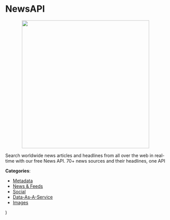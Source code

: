 # NewsAPI
<p align="center">
    <img width="400" src="https://raw.githubusercontent.com/apis-list/apis-list/apis/newsapi/logo_256x256.png" />
</p>

Search worldwide news articles and headlines from all over the web in real-time with our free News API. 70+ news sources and their headlines, one API



**Categories**:
- [Metadata](https://github.com/apis-list/apis-list#metadata)
- [News & Feeds](https://github.com/apis-list/apis-list#news-and-feeds)
- [Social](https://github.com/apis-list/apis-list#social)
- [Data-As-A-Service](https://github.com/apis-list/apis-list#data-as-a-service)
- [Images](https://github.com/apis-list/apis-list#images)







)



